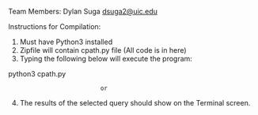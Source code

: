 Team Members: Dylan Suga dsuga2@uic.edu

Instructions for Compilation:

1) Must have Python3 installed
2) Zipfile will contain cpath.py file (All code is in here)
3) Typing the following below will execute the program:

python3 cpath.py <any file> <Source Vertex> <Destination Vertex> <Budget>
  
                              or
    
 
 4) The results of the selected query should show on the Terminal screen. 
